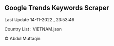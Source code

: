 

## Google Trends Keywords Scraper 
 
Last Update 14-11-2022 , 23:53:46

Country List :
VIETNAM.json



© Abdul Muttaqin 
